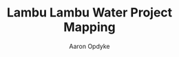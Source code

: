 ---
  audience: 
    - "university"
  author: "Aaron Opdyke"
  description: "This project aims to improve the base geospatial data coverage of Vella Lavella Island for disaster response, climate adaptation, and support for other development initiatives. This work seeks to support Partner Housing Australasia's work to improve access to water and sanitation facilities on the island and is supported by students in the humanitarian engineering program at the University of Sydney."
  difficulty: "beginner"
  date_posted: "2021-09-01"
  osm_username: "HazardMapper"
  filename: "1630459252072-Project-Brief.pdf"
  group: ""
  layout: "project"
  preparation_time: "one_hour"
  project_time: 
    - "two_to_four_hours"
  thumbnail: "1630459234159-Picture1.jpg"
  title: "Lambu Lambu Water Project Mapping"
  type: "desktop"
  url: "2021-09-01-366981"

---